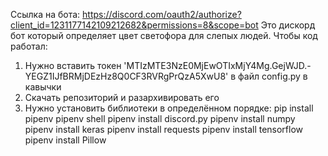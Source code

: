 Ссылка на бота: https://discord.com/oauth2/authorize?client_id=1231177142109212682&permissions=8&scope=bot
Это дискорд бот который определяет цвет светофора для слепых людей.
Чтобы код работал:
1. Нужно вставить токен 'MTIzMTE3NzE0MjEwOTIxMjY4Mg.GejWJD.-YEGZ1IJfBRMjDEzHz8Q0CF3RVRgPrQzA5XwU8' в файл config.py в кавычки
2. Скачать репозиторий и разархивировать его
3. Нужно установить библиотеки в определённом порядке:
   pip install pipenv
   pipenv shell 
   pipenv install discord.py
   pipenv install numpy
   pipenv install keras
   pipenv install requests
   pipenv install tensorflow
   pipenv install Pillow
